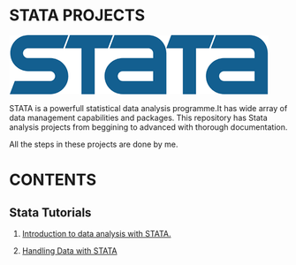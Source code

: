 # STATA PROJECTS

![png](stata.png)

STATA is a powerfull statistical data analysis programme.It has wide array of data management capabilities and packages.
This repository has Stata analysis projects from beggining to advanced with thorough documentation.

All the steps in these projects are done by me.

# CONTENTS

## Stata Tutorials

1. [Introduction to data analysis with STATA.](https://github.com/GeorgeOduor/Introduction-to-statistical-data-analysis-with-STATA./blob/master/README.md)

2. [Handling Data with STATA](https://github.com/GeorgeOduor/Data-Handling-in-STATA/blob/master/README.md)


